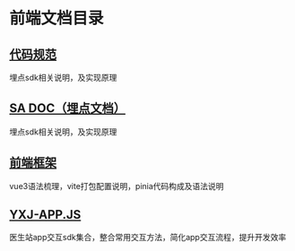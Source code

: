 <!--
 * @Author: zhouxiaobo zhouxiaobo@yxj.org.cn
 * @Date: 2022-07-01 15:20:49
 * @LastEditors: zhouxiaobo zhouxiaobo@yxj.org.cn
 * @LastEditTime: 2022-07-01 15:25:13
 * @FilePath: \vitepress-tmpl-master\docs\guide\index.md
 * @Description: 这是默认设置,请设置`customMade`, 打开koroFileHeader查看配置 进行设置: https://github.com/OBKoro1/koro1FileHeader/wiki/%E9%85%8D%E7%BD%AE
-->

# 前端文档目录

## [代码规范](../standard/)

埋点sdk相关说明，及实现原理


## [SA DOC（埋点文档）](../sa/)

埋点sdk相关说明，及实现原理

## [前端框架](../tp/)

vue3语法梳理，vite打包配置说明，pinia代码构成及语法说明

## [YXJ-APP.JS](../tp/)

医生站app交互sdk集合，整合常用交互方法，简化app交互流程，提升开发效率